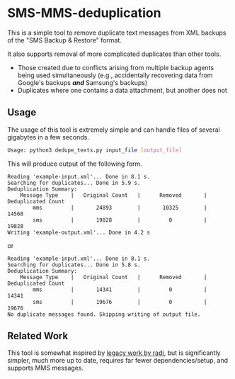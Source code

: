 # SMS-MMS-deduplication

This is a simple tool to remove duplicate text messages from XML backups of
the "SMS Backup & Restore" format.

It also supports removal of more complicated duplicates than other tools.
 * Those created due to conflicts arising from multiple backup agents being
   used simultaneously (e.g., accidentally recovering data from Google's
   backups ***and*** Samsung's backups)
 * Duplicates where one contains a data attachment, but another does not

## Usage

The usage of this tool is extremely simple and can handle files of several
gigabytes in a few seconds.

```bash
Usage: python3 dedupe_texts.py input_file [output_file]
```

This will produce output of the following form.

```
Reading 'example-input.xml'... Done in 8.1 s.
Searching for duplicates... Done in 5.9 s.
Deduplication Summary:
    Message Type    |   Original Count   |      Removed       | Deduplicated Count 
        mms         |       24893        |       10325        |       14568        
        sms         |       19828        |         0          |       19828        
Writing 'example-output.xml'... Done in 4.2 s
```

or

```
Reading 'example-input.xml'... Done in 8.1 s.
Searching for duplicates... Done in 5.8 s.
Deduplication Summary:
    Message Type    |   Original Count   |      Removed       | Deduplicated Count 
        mms         |       14341        |         0          |       14341        
        sms         |       19676        |         0          |       19676        
No duplicate messages found. Skipping writing of output file.
```

## Related Work

This tool is somewhat inspired by
[legacy work by radj](https://github.com/radj/AndroidSMSBackupRestoreCleaner),
but is significantly simpler, much more up to date, requires far fewer
dependencies/setup, and supports MMS messages.